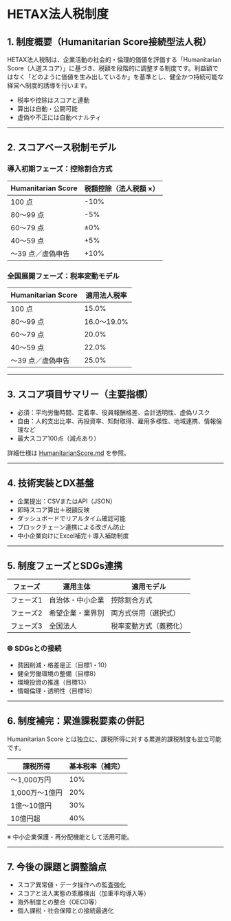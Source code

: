 # HETAX法人税制度

## 1. 制度概要（Humanitarian Score接続型法人税）

HETAX法人税制は、企業活動の社会的・倫理的価値を評価する「Humanitarian Score（人道スコア）」に基づき、税額を段階的に調整する制度です。利益額ではなく「どのように価値を生み出しているか」を基準とし、健全かつ持続可能な経営へ制度的誘導を行います。

- 税率や控除はスコアと連動
- 算出は自動・公開可能
- 虚偽や不正には自動ペナルティ

---

## 2. スコアベース税制モデル

### 導入初期フェーズ：控除割合方式

| Humanitarian Score | 税額控除（法人税額 ×） |
|--------------------|--------------------|
| 100 点             | -10%               |
| 80～99 点          | -5%                |
| 60～79 点          | ±0%                |
| 40～59 点          | +5%                |
| ～39 点／虚偽申告     | +10%               |

### 全国展開フェーズ：税率変動モデル

| Humanitarian Score | 適用法人税率 |
|--------------------|--------------|
| 100 点             | 15.0%        |
| 80～99 点          | 16.0～19.0%  |
| 60～79 点          | 20.0%        |
| 40～59 点          | 22.0%        |
| ～39 点／虚偽申告     | 25.0%        |

---

## 3. スコア項目サマリー（主要指標）

- 必須：平均労働時間、定着率、役員報酬格差、会計透明性、虚偽リスク
- 自由：人的支出比率、再投資率、知財取得、雇用多様性、地域連携、情報倫理など
- 最大スコア100点（減点あり）

詳細仕様は [HumanitarianScore.md](HumanitarianScore.md) を参照。

---

## 4. 技術実装とDX基盤

- 企業提出：CSVまたはAPI（JSON）
- 即時スコア算出＋税額反映
- ダッシュボードでリアルタイム確認可能
- ブロックチェーン連携による改ざん防止
- 中小企業向けにExcel補完＋導入補助制度

---

## 5. 制度フェーズとSDGs連携

| フェーズ | 運用主体       | 適用モデル            |
|----------|----------------|------------------------|
| フェーズ1 | 自治体・中小企業 | 控除割合方式          |
| フェーズ2 | 希望企業・業界別 | 両方式併用（選択式）   |
| フェーズ3 | 全国法人        | 税率変動方式（義務化） |

### 🌐 SDGsとの接続

- 貧困削減・格差是正（目標1・10）
- 健全労働環境の整備（目標8）
- 環境投資の推進（目標13）
- 情報倫理・透明性（目標16）

---

## 6. 制度補完：累進課税要素の併記

Humanitarian Score とは独立に、課税所得に対する累進的課税制度も並立可能です。

| 課税所得       | 基本税率（補完） |
|----------------|----------------|
| ～1,000万円     | 10%            |
| 1,000万～1億円  | 20%            |
| 1億～10億円     | 30%            |
| 10億円超        | 40%            |

※ 中小企業保護・再分配機能として活用可能。

---

## 7. 今後の課題と調整論点

- スコア異常値・データ操作への監査強化
- スコアと法人実態の乖離検出（加重平均導入等）
- 海外制度との整合（OECD等）
- 個人課税・社会保障との接続最適化
